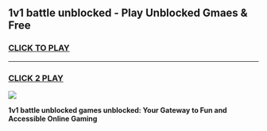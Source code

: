 
## 1v1 battle unblocked - Play Unblocked Gmaes & Free
<h3>
<a href="https://news.freeplayer.one?title=1v1_battle_unblocked&ref=23F">CLICK TO PLAY</a></h3>
<hr>

<h3>
<a href="https://news.freeplayer.one?title=1v1_battle_unblocked&ref=23F">CLICK 2 PLAY</a>
  
</h3>

<a href="https://news.freeplayer.one?title=1v1_battle_unblocked&ref=23F/"><img src="https://clearcache.store/games.png"></a>


**1v1 battle unblocked games unblocked: Your Gateway to Fun and Accessible Online Gaming**
